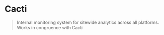 # Cacti

> Internal monitoring system for sitewide analytics across all platforms.
> Works in congruence with Cacti

